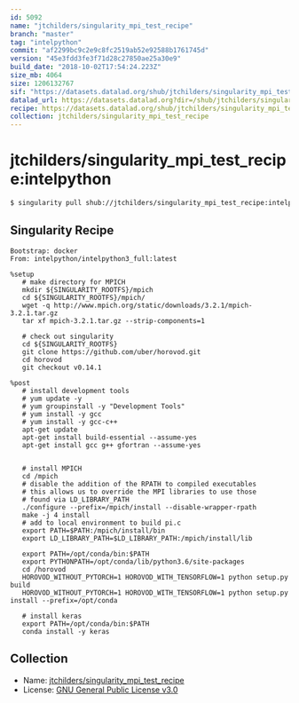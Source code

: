 ```yaml
---
id: 5092
name: "jtchilders/singularity_mpi_test_recipe"
branch: "master"
tag: "intelpython"
commit: "af2299bc9c2e9c8fc2519ab52e92588b1761745d"
version: "45e3fdd3fe3f71d28c27850ae25a30e9"
build_date: "2018-10-02T17:54:24.223Z"
size_mb: 4064
size: 1206132767
sif: "https://datasets.datalad.org/shub/jtchilders/singularity_mpi_test_recipe/intelpython/2018-10-02-af2299bc-45e3fdd3/45e3fdd3fe3f71d28c27850ae25a30e9.simg"
datalad_url: https://datasets.datalad.org?dir=/shub/jtchilders/singularity_mpi_test_recipe/intelpython/2018-10-02-af2299bc-45e3fdd3/
recipe: https://datasets.datalad.org/shub/jtchilders/singularity_mpi_test_recipe/intelpython/2018-10-02-af2299bc-45e3fdd3/Singularity
collection: jtchilders/singularity_mpi_test_recipe
---
```


# jtchilders/singularity_mpi_test_recipe:intelpython

```bash
$ singularity pull shub://jtchilders/singularity_mpi_test_recipe:intelpython
```

## Singularity Recipe

```singularity
Bootstrap: docker
From: intelpython/intelpython3_full:latest

%setup
   # make directory for MPICH
   mkdir ${SINGULARITY_ROOTFS}/mpich
   cd ${SINGULARITY_ROOTFS}/mpich/
   wget -q http://www.mpich.org/static/downloads/3.2.1/mpich-3.2.1.tar.gz
   tar xf mpich-3.2.1.tar.gz --strip-components=1
   
   # check out singularity
   cd ${SINGULARITY_ROOTFS}
   git clone https://github.com/uber/horovod.git
   cd horovod
   git checkout v0.14.1

%post
   # install development tools
   # yum update -y
   # yum groupinstall -y "Development Tools"
   # yum install -y gcc
   # yum install -y gcc-c++
   apt-get update
   apt-get install build-essential --assume-yes
   apt-get install gcc g++ gfortran --assume-yes

   
   # install MPICH
   cd /mpich
   # disable the addition of the RPATH to compiled executables
   # this allows us to override the MPI libraries to use those
   # found via LD_LIBRARY_PATH
   ./configure --prefix=/mpich/install --disable-wrapper-rpath
   make -j 4 install
   # add to local environment to build pi.c
   export PATH=$PATH:/mpich/install/bin
   export LD_LIBRARY_PATH=$LD_LIBRARY_PATH:/mpich/install/lib
   
   export PATH=/opt/conda/bin:$PATH
   export PYTHONPATH=/opt/conda/lib/python3.6/site-packages
   cd /horovod
   HOROVOD_WITHOUT_PYTORCH=1 HOROVOD_WITH_TENSORFLOW=1 python setup.py build
   HOROVOD_WITHOUT_PYTORCH=1 HOROVOD_WITH_TENSORFLOW=1 python setup.py install --prefix=/opt/conda 

   # install keras
   export PATH=/opt/conda/bin:$PATH
   conda install -y keras
```

## Collection

 - Name: [jtchilders/singularity_mpi_test_recipe](https://github.com/jtchilders/singularity_mpi_test_recipe)
 - License: [GNU General Public License v3.0](https://api.github.com/licenses/gpl-3.0)

